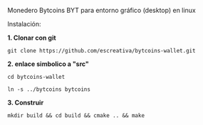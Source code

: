 Monedero Bytcoins BYT para entorno gráfico (desktop) en linux

Instalación:

**1. Clonar con git**

```
git clone https://github.com/escreativa/bytcoins-wallet.git
```

**2. enlace simbolico a "src"**

```
cd bytcoins-wallet

ln -s ../bytcoins bytcoins
```

**3. Construir**

```
mkdir build && cd build && cmake .. && make
```
